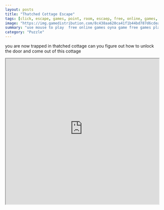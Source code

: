 ```yaml
---
layout: posts
title: "Thatched Cottage Escape"
tags: [click, escape, games, point, room, escaep, free, online, games, oyna, game, free, games, play, play, games]
image: "https://img.gamedistribution.com/8c438aa620ca41f1b44bd787d6cdeaec.jpg"
summary: "use mouse to play  free online games oyna game free games play play games"
category: "Puzzle"
---
```


you are now trapped in thatched cottage can you figure out how to unlock the door and come out of this cottage

<iframe width="100%" height="480px;" src="https://html5.gamedistribution.com/8c438aa620ca41f1b44bd787d6cdeaec/"></iframe>